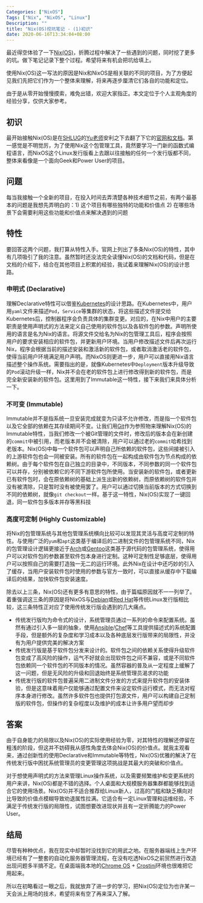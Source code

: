 ```yaml
---
Categories: ["NixOS"]
Tags: ["Nix", "NixOS", "Linux"]
Description: ""
title: "Nix(OS)挖坑笔记 - (1)初识"
date: 2020-06-16T13:34:04+08:00
---
```


最近得空体验了一下[Nix(OS)][nixos]，折腾过程中解决了一些遇到的问题，同时挖了更多的坑。做下笔记记录下整个过程。希望将来有机会把坑给填上。

使用Nix(OS)这一写法的原因是Nix和NixOS是相关联的不同的项目，为了方便起见我们先把它们作为一个整体来理解，将来再逐步厘清它们各自的功能和定位。

由于是从零开始慢慢摸索，难免出错，欢迎大家指正。本文定位于个人主观角度的经验分享，仅供大家参考。

## 初识

最开始接触Nix(OS)是在[SHLUG][shlug]的[Yu老师][yuchangyuan]安利之下去翻了下它的[官网和文档][nixos]。第一感觉是不明觉厉，为了使用Nix这个包管理工具，竟然要学习一门新的函数式编程语言，而NixOS这个Linux发行版看上去跟以往接触的任何一个发行版都不同，整体来看像是一个面向Geek和Power User的项目。

## 问题

每当我接触一个全新的项目，在投入时间去弄清楚各种技术细节之前，有两个最基本的问题是我想先弄明白的：1) 这个项目有哪些独特的功能和价值点 2) 在哪些场景下会需要利用这些功能和价值点来解决遇到的问题

## 特性

要回答这两个问题，我打算从特性入手。官网上列出了多条Nix(OS)的特性，其中有几项吸引了我的注意。虽然暂时还没法完全读懂Nix(OS)的文档和代码，但是在文档的介绍下，结合在其他项目上积累的经验，我试着来理解Nix(OS)的设计思路。

### 申明式 (Declarative)

理解Declarative特性可以借鉴[Kubernetes][kubernetes]的设计思路。在Kubernetes中，用户用`yaml`文件来描述`Pod`，`Service`等集群的状态，将这些描述文件提交给Kubernetes后，控制器程序会负责具体的集群变更。对应的，在Nix中用户的主要职责是使用声明式的方法来定义自己使用的软件包以及各软件包的参数。声明所使用的语言是名为Nix的语言。将源文件交给名为Nix的包管理工具后，程序会按照用户的要求安装相应的软件包，并更新用户环境。当用户修改描述文件后再次运行Nix，程序会根据当前的描述安装和激活新的软件包，或者取消激活老的软件包，使得当前用户环境满足用户声明。而NixOS则更进一步，用户可以直接用Nix语言描述整个操作系统。需要指出的是，就像Kubernetes中`Deployment`版本升级导致的`Pod`滚动升级一样，Nix并不会在老的软件包上进行修改得到新的软件包，而是完全新安装新的软件包。这里用到了Immutable这一特性，接下来我们来具体分析一下。

### 不可变 (Immutable)

Immutable并不是指系统一旦安装完成就变为只读不允许修改，而是指一个软件包以及它全部的依赖在其存续期间不变。让我们用[Git][git]作为参照物来理解Nix(OS)的Immutable特性，当我们修改一个被Git管理的文件时，修改后的版本会在新创建的`commit`中被引用，而老版本并不会被清除，用户可以通过老的`commit`哈希找到老版本。Nix(OS)中每一个软件包可以声明自己所依赖的软件包，这些间接被引入的上游软件包也会一同被安装。所有的软件包在一起构成由软件包为节点构成的依赖树。由于每个软件包在自己独立的目录中，不同版本，不同参数的同一个软件包可以并存，分别被依赖它的不同下游软件包所使用。当安装新的软件包，或者更新已有软件包时，会在原依赖树的基础上派生出新的依赖树，而原依赖树的软件包并没有被清除，只是暂时没有被使用罢了。用户可以通过切换当前版本的方式切换到不同的依赖树，就像`git checkout`一样。基于这一特性，Nix(OS)实现了一键回退，同一软件包多版本并存等黑科技

### 高度可定制 (Highly Customizable)

将Nix的包管理系统与其他包管理系统横向比较可以发现其灵活与高度可定制的特性。与使用广泛的`yum`和`apt`这类基于编译后的二进制文件的包管理系统不同，Nix的包管理设计逻辑更接近于[Arch][arch]或[Gentoo][gentoo]这类基于源代码的包管理系统，使得用户可以对软件包的参数甚至软件包本身进行定制。这种可定制性足够底层，使得用户可以按照自己的需要打造独一无二的运行环境。此外Nix在设计中还巧妙的引入了缓存，当用户安装软件包时使用的参数与官方一致时，可以直接从缓存中下载编译后的结果，加快软件包安装速度。

除去以上三条，Nix(OS)还有更多有意思的特性，由于篇幅原因就不一一列举了。着重强调这三条的原因是将NixOS与[Debian][debian]或[Red Hat][redhat]等传统Linux发行版相比较，这三条特性正对应了使用传统发行版会遇到的几大痛点。

* 传统发行版均为命令式的设计，系统管理员通过一系列的命令来配置系统。虽然有通过引入多一层的抽象，使用[Ansible][ansible]/[Chef][chef]等工具提供描述式的系统配置手段，但是额外的复杂度和学习成本以及各种底层发行版带来的局限性，并没有为用户提供完美的解决方案
* 传统发行版是基于软件包分发来设计的。软件包之间的依赖关系使得升级软件包变成了高风险的操作，运气不好就会出现软件包之间不兼容，或是不同软件包依赖同一个软件包的不同版本的情况。虽然容器的普及从一定程度上缓解了这一问题，但是无风险的升级和回退始终是系统管理员渴求的功能
* 传统发行版的软件包普遍采用二进制文件分发的方式来提升软件包的安装体验，但是这意味着用户仅能够通过配置文件来设定软件运行模式，而无法对程序本身进行修改。虽然许多软件包也提供打包源文件，用户可以构建自己定制版的软件包，但操作的复杂程度以及维护的成本让许多用户望而却步

## 答案

由于自身能力的局限以及Nix(OS)的实际使用经验为零，对其特性的理解还停留在粗浅的阶段，但这并不妨碍我从感性角度去体会Nix(OS)的价值点。就我主观看来，通过创新性的使用Declarative和Immutable等特性，Nix(OS)优雅的解决了在传统发行版中困扰系统管理员的变更管理这项挑战是其最大的突破和价值点。

对于想使用声明式的方法来管理Linux操作系统，以及需要频繁维护和变更系统的用户来讲，Nix(OS)都是不错的选择。个人桌面和大规模服务器集群都能够找到适合它的使用场景。Nix(OS)并不适合推荐给Linux新人，过高的门槛和缺乏横向对比导致的价值点模糊导致劝退属性拉满。它适合有一定Linux管理和运维经验，不满足于传统发行版的局限性，试图想要改进现状并且有一定折腾能力的Power User。

## 结局

尽管有种种优点，我在现实中却暂时没找到它的用武之地。在服务器端线上生产环境已经有了一整套的自动化服务器管理流程，在没有吃透NixOS之前贸然进行改造出现问题多半搞不定。在桌面端我本地的[Chrome OS][chromeos] + [Crostini][crostini]环境也很难把它用起来。

所以在初略看过一眼之后，我就放弃了进一步的学习，把Nix(OS)定位为也许某一天会派上用场的技术，希望将来有空了再来深入了解。

[nixos]: https://nixos.org
[shlug]: http://www.shlug.org
[yuchangyuan]: https://github.com/yuchangyuan
[kubernetes]: https://kubernetes.io
[git]: https://git-scm.com
[arch]: https://www.archlinux.org
[gentoo]: https://www.gentoo.org
[debian]: https://www.debian.org
[redhat]: https://www.redhat.com/en/technologies/linux-platforms/enterprise-linux
[ansible]: https://www.ansible.com
[chef]: https://www.chef.io
[chromeos]: https://www.chromium.org/chromium-os
[crostini]: https://chromium.googlesource.com/chromiumos/docs/+/master/containers_and_vms.md